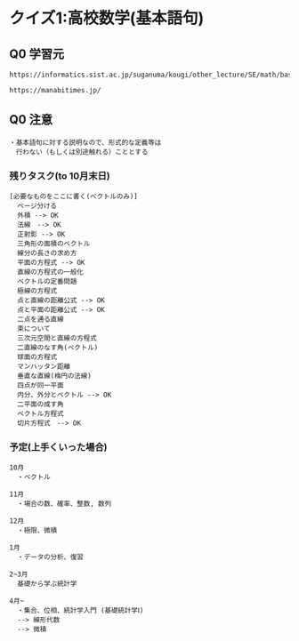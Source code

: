# クイズ1:高校数学(基本語句)

## Q0 学習元

```text
https://informatics.sist.ac.jp/suganuma/kougi/other_lecture/SE/math/basic/basic.htm#number_complexC

https://manabitimes.jp/
```

## Q0 注意

```text
・基本語句に対する説明なので、形式的な定義等は
　行わない（もしくは別途触れる）こととする
```


### 残りタスク(to 10月末日)

```text
[必要なものをここに書く(ベクトルのみ)]
  ページ分ける
  外積 --> OK
  法線　--> OK
  正射影 --> OK
  三角形の面積のベクトル
  線分の長さの求め方
  平面の方程式 --> OK
  直線の方程式の一般化
  ベクトルの定番問題
  極線の方程式
  点と直線の距離公式 --> OK
  点と平面の距離公式 --> OK
  二点を通る直線
  束について
  三次元空間と直線の方程式
  二直線のなす角(ベクトル)
  球面の方程式
  マンハッタン距離
  垂直な直線(楕円の法線)
  四点が同一平面
  内分、外分とベクトル --> OK
  二平面の成す角
  ベクトル方程式
  切片方程式　--> OK
```

### 予定(上手くいった場合)

```text
10月
  ・ベクトル

11月
  ・場合の数、確率、整数, 数列

12月
  ・極限、微積

1月
  ・データの分析、復習

2~3月
  基礎から学ぶ統計学

4月~
  ・集合、位相、統計学入門 (基礎統計学Ⅰ) 
  --> 線形代数
  --> 微積
```